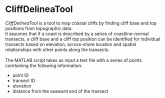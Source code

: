 # CliffDelineaTool
<em>CliffDelineaTool</em> is a tool to map coastal cliffs by finding cliff base and top positions from topographic data.</br>
It assumes that if a coast is described by a series of coastline-normal transects, a cliff base and a cliff top position can be identified for individual transects based on elevation, across-shore location and spatial relationships with other points along the transects.</br></br>
The MATLAB script takes as input a text file with a series of points conrtaining the following information:
- point ID
- transect ID 
- elevation
- distance from the seaward end of the transect
